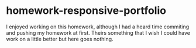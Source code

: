 # homework-responsive-portfolio
I enjoyed working on this homework, although I had a heard time commiting 
and pushing my homework at first. Theirs something that I wish I could have work on a 
little better but here goes nothing.